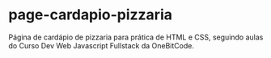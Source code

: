 # page-cardapio-pizzaria
Página de cardápio de pizzaria para prática de HTML e CSS, seguindo aulas do Curso Dev Web Javascript Fullstack da OneBitCode.
